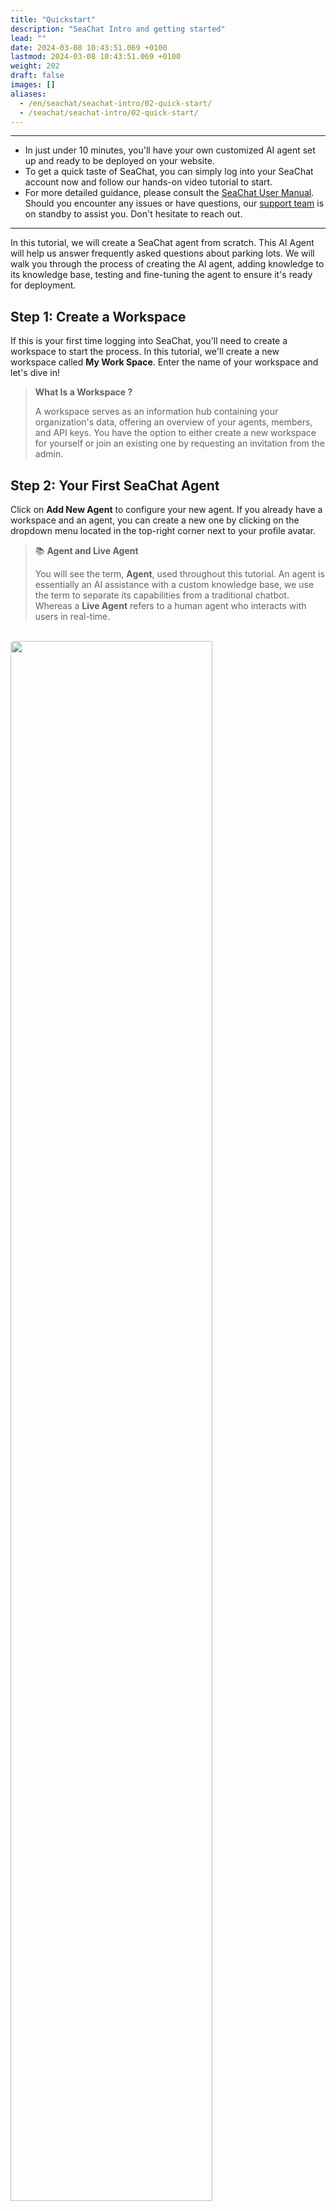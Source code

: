 ```yaml
---
title: "Quickstart"
description: "SeaChat Intro and getting started"
lead: ""
date: 2024-03-08 10:43:51.069 +0100
lastmod: 2024-03-08 10:43:51.069 +0100
weight: 202
draft: false
images: []
aliases:
  - /en/seachat/seachat-intro/02-quick-start/
  - /seachat/seachat-intro/02-quick-start/
---
```

---
* In just under 10 minutes, you'll have your own customized AI agent set up and ready to be deployed on your website.
* To get a quick taste of SeaChat, you can simply log into your SeaChat account now and follow our hands-on video tutorial to start.
* For more detailed guidance, please consult the [SeaChat User Manual](/en/seachat/seachat-intro/02-how-to-create/). Should you encounter any issues or have questions, our [support team](#support) is on standby to assist you. Don't hesitate to reach out.

---

In this tutorial, we will create a SeaChat agent from scratch. This AI Agent will help us answer frequently asked questions about parking lots. We will walk you through the process of creating the AI agent, adding knowledge to its knowledge base, testing and fine-tuning the agent to ensure it's ready for deployment.

## Step 1: Create a Workspace 
If this is your first time logging into SeaChat, you'll need to create a workspace to start the process. In this tutorial, we'll create a new workspace called **My Work Space**. Enter the name of your workspace and let's dive in!

> **What Is a Workspace ?**
>
>  A workspace serves as an information hub containing your organization's data, offering an overview of your agents, members, and API keys. You have the option to either create a new workspace for yourself or join an existing one by requesting an invitation from the admin.

## Step  2: Your First SeaChat Agent
Click on **Add New Agent** to configure your new agent. If you already have a workspace and an agent, you can create a new one by clicking on the dropdown menu located in the top-right corner next to your profile avatar.

> :books: **Agent and Live Agent**
>
>You will see the term, **Agent**, used throughout this tutorial. An agent is essentially an AI assistance with a custom knowledge base, we use the term to separate its capabilities from a traditional chatbot. Whereas a **Live Agent** refers to a human agent who interacts with users in real-time.


<br/>
<img width="80%" style="border-radius: 0.4rem; transition: transform 0.5s ease;" src="/images/product-updates/seachat/en/tutorial-intro/20240311-tutorial-intro-step2.jpg" alt="">
<br/>

<br/>

Once you have picked the right name for your agent, move on to **Description** to give your agent some context of its role and functions before you choose its use case and response language. After picking a creative name **My Parking Agent** for this tutorial, I will choose **FAQ** as my use case, since this agent will be used to answer frequently asked questions, and **US English** for the response language.
<br/>

<br/>
<img width="80%" style="border-radius: 0.4rem" src="/images/product-updates/seachat/en/tutorial-intro/20240311-tutorial-intro-step2-2.jpg" alt="">
<br/>

<br/>

> :bulb: **Note** 
>
>  The live agent feature will require a human agent in case the customer wishes to be transferred to one. The customer will then have the option to request a human agent during the chat.
> 

## Step 3:  Add Knowledge
To fully leverage the capabilities of your SeaChat agent, we need to add knowledge to its knowledge base. SeaChat offers a range of options for uploading content to your agent's knowledge base. Find your agent's knowledge base by navigating to the **Knowledge Base** dashboard under **Agent Configuration** in the sidebar menu. 

Feel free to try out the different ways to upload data to your knowledge base. For the purposes of this tutorial, we'll focus on utilizing the **Upload Spreadsheet** method. However, if you're interested in exploring additional data uploading techniques, we invite you to consult the [Add Knowledge]( /en/seachat/seachat-intro/03-add-knowledge/add-knowledge-intro) section within our user manual for comprehensive instructions and tips.
<br/>
<img width="80%" style="border-radius: 0.4rem" src="/images/product-updates/seachat/en/tutorial-intro/20240311-tutorial-intro-step3.jpg" alt="">
<br/>

## Step  4:  Upload Files to Knowledge Base
Uploading a spreadsheet is as simple as clicking on the upload icon and choosing the desired spreadsheet. Once you see your uploaded files in the preview section below the drag-and-drop section, click on the **Next** button to confirm. 
Now, my CSV file, ncc_Car_Parks (1) is uploaded, and we can see each header and its corresponding data in the preview section. My Parking Agent is now ready for the next step.

<br/>

<a href="/images/product-updates/seachat/en/tutorial-intro/20240311-tutorial-intro-step4.jpg" target="_blank">
<img width="80%" style="border-radius: 0.4rem; cursor: zoom-in;" src="/images/product-updates/seachat/en/tutorial-intro/20240311-tutorial-intro-step4.jpg" alt="">
</a>
<br/>

<br/>


To see the uploaded data of parking lots, we simply navigate to the **Existing** section in the top-right corner of the dashboard once your files have been successfully uploaded.

<br/>
<a href="/images/product-updates/seachat/en/tutorial-intro/20240311-tutorial-intro-step4-2.jpg" target="_blank">
<img width="80%" style="border-radius: 0.4rem; cursor: zoom-in;" src="/images/product-updates/seachat/en/tutorial-intro/20240311-tutorial-intro-step4-2.jpg" alt="">
</a>
<br/>

<br/>

That’s it. Now, My Parking Agent has processed the uploaded data, and let’s set it up for a test to see if it needs further fine-tuning. Click on the **Test AI Agent** button located in the bottom-right corner. Test away and let’s fine-tune the AI agent for optimal performance!

<br/>
<a href="/images/product-updates/seachat/en/tutorial-intro/20240311-tutorial-intro-step4-3.jpg" target="_blank">
<img width="80%" style="border-radius: 0.4rem;cursor: zoom-in;" src="/images/product-updates/seachat/en/tutorial-intro/20240311-tutorial-intro-step4-3.jpg" alt="">
<a/>
<br/>

## Step  5:  Test Your SeaChat Agent

Before deploying the AI agent we've just created, it’s crucial to train it through testing and fine-tuning. Imagine yourself as the user interacting with the chatbot. You can now start asking any questions to see how your SeaChat agent responds.
With its updated knowledge base, My Parking Agent is now ready to be tested. You can start by asking questions to see how your agent responds. Here is what my agent has to say.

<br/>
<img width="80%" style="border-radius: 0.4rem" src="/images/product-updates/seachat/en/tutorial-intro/20240311-tutorial-intro-step5-1.jpg" alt="">
<br/>

<br/>

To review a message, hover over it and provide positive feedback to your agent with a thumbs up. If the message needs further review, give it a thumbs down.
Oops, it looks like My Parking Agent needs some fine-tuning. I will give a thumbs down here to provide a feedback.

<br/>
<img width="80%" style="border-radius: 0.4rem" src="/images/product-updates/seachat/en/tutorial-intro/20240311-tutorial-intro-step5-02.jpg" alt="">
<br/>

## Step 6:  SeaChat Agent Fine-Tuning

SeaChat provides a set of sophisticated tools for you to fine-tune your agent to perfection. You can find these amazing features in the **Needs Review** section, accessible via the sidebar menu on the left. Here, you can review the responses that have received your feedback.
<br/>
<a href="/images/product-updates/seachat/en/tutorial-intro/20240311-tutorial-intro-step6.jpg" target="_blank">
<img width="80%" style="border-radius: 0.4rem; cursor: zoom-in;" src="/images/product-updates/seachat/en/tutorial-intro/20240311-tutorial-intro-step6.jpg" alt="">
</a>
<br/>

<br/>
 For My Parking Agent, I just told it to rephrase the way to ask a question. Now, it will take in the feedback and rephrase the response accordingly.

<br/>
<img width="80%" style="border-radius: 0.4rem" src="/images/product-updates/seachat/en/tutorial-intro/20240311-tutorial-intro-step6-002.jpg" alt="">
<br/>

<br/>

Fine-tuning your AI agent is a crucial and continuous process. We kindly advise you to check out the [**Advanced**]( /en/seachat/seachat-intro/03-add-knowledge/add-knowledge-intro) section in our user manual for a more comprehensive explanation and to understand the different parameters and features involved in the fine-tuning process.


##  Custom AI Chatbot at Your Service

Sit back and watch how SeaChat AI agents can elevate your operations. From customer service and marketing to serving as a collaboration coordinator, SeaChat empowers you to automate your workflows for optimal efficiency with ease.
In this tutorial, we've walked you through the steps necessary to put your first AI agent into action. However, to fully unleash the power of SeaChat, there are a few more aspects for you to grasp. We kindly invite you to explore our detailed [user manual]( /en/seachat/seachat-intro/02-how-to-create/) to understand the true potential of SeaChat, or you can directly contact our [support team](#support) for further information and assistance. 

## Support
Need assistance? Contact us at [seachat@seaslt.ai](mailto:seachat@seaslt.ai).